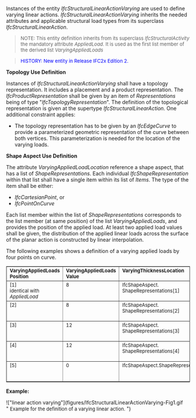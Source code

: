Instances of the entity _IfcStructuralLinearActionVarying_ are used to define varying linear actions. _IfcStructuralLinearActionVarying_ inherits the needed attributes and applicable structural load types from its superclass _IfcStructuralLinearAction_.

> <font size="-1">NOTE: This entity definition inherits from its
		  superclass <i>IfcStructuralActivity</i> the mandatory attribute
		  <i>AppliedLoad</i>. It is used as the first list member of the derived list
		  <i>VaryingAppliedLoads</i></font>
> 


> <font color="#0000FF" size="-1"> HISTORY: New entity in Release IFC2x
		  Edition 2. </font>
> 


****Topology Use Definition****

Instances of _IfcStructuralLinearActionVarying_ shall have a topology representation. It includes a placement and a product representation. The _IfcProductRepresentation_ shall be given by an item of _Representations_ being of type "_IfcTopologyRepresentation_". The definition of the topological representation is given at the supertype _IfcStructuralLinearAction_. One additional constraint applies:

* The topology representation has to be given by an _IfcEdgeCurve_ to provide a parameterized geometric representation of the curve between both vertices. This parameterization is needed for the location of the varying loads.

****Shape Aspect Use Definition****

The attribute _VaryingAppliedLoadLocation_ reference a shape aspect, that has a list of _ShapeRepresentations_. Each individual _IfcShapeRepresentation_ within that list shall have a single item within its list of _Items_. The type of the item shall be either:

* _IfcCartesianPoint_, or
* _IfcPointOnCurve_

Each list member within the list of _ShapeRepresentations_ corresponds to the list member (at same position) of the list _VaryingAppliedLoads_, and provides the position of the applied load. At least two applied load values shall be given, the distribution of the applied linear loads across the surface of the planar action is constructed by linear interpolation.

The following examples shows a definition of a varying applied loads by four points on curve.

<table cellspacing="2" cellpadding="2" border="1"> 
		<tr valign="TOP"> 
		  <td valign="TOP"><font size="-1"><b>VaryingAppliedLoads<br>Position</b></font></td> 
		  <td valign="TOP"><font size="-1"><b>VaryingAppliedLoads<br>Value</b></font></td> 
		  <td valign="TOP"><font size="-1"><b>VaryingThicknessLocation</b></font></td> 
		  <td valign="TOP"><font size="-1"><b>Point on curve</b></font></td> 
		  <td valign="TOP"><font size="-1"><b>Parameter value</b></font></td> 
		</tr> 
		<tr valign="TOP"> 
		  <td valign="TOP"><font size="-1">[1]</font><br><font size="-1">identical with <i>AppliedLoad</i></font></td> 
		  <td valign="TOP"><font size="-1">8</font></td> 
		  <td valign="TOP"><font size="-1">IfcShapeAspect.
			 ShapeRepresentations[1]</font></td> 
		  <td valign="TOP"><font size="-1">Items[1]<br>TYPEOF
			 IfcPointOnCurve</font></td> 
		  <td valign="TOP"><font size="-1">0.</font></td> 
		</tr> 
		<tr valign="TOP"> 
		  <td valign="TOP"><font size="-1">[2]</font></td> 
		  <td valign="TOP"><font size="-1">8</font></td> 
		  <td valign="TOP"><font size="-1">IfcShapeAspect.
			 ShapeRepresentations[2]</font></td> 
		  <td valign="TOP"><font size="-1">Items[2]<br>TYPEOF
			 IfcPointOnCurve</font></td> 
		  <td valign="TOP"><font size="-1">0.35</font></td> 
		</tr> 
		<tr valign="TOP"> 
		  <td valign="TOP"><font size="-1">[3]</font></td> 
		  <td valign="TOP"><font size="-1">12</font></td> 
		  <td valign="TOP"><font size="-1">IfcShapeAspect.
			 ShapeRepresentations[3]</font></td> 
		  <td valign="TOP"><font size="-1">Items[3]<br>TYPEOF
			 IfcPointOnCurve</font></td> 
		  <td valign="TOP"><font size="-1">0.35</font></td> 
		</tr> 
		<tr valign="TOP"> 
		  <td valign="TOP"><font size="-1">[4]</font></td> 
		  <td valign="TOP"><font size="-1">12</font></td> 
		  <td valign="TOP"><font size="-1">IfcShapeAspect.
			 ShapeRepresentations[4]</font></td> 
		  <td valign="TOP"><font size="-1">Items[4]<br>TYPEOF
			 IfcPointOnCurve</font></td> 
		  <td valign="TOP"><font size="-1">0.65</font></td> 
		</tr> 
		<tr valign="TOP"> 
		  <td valign="TOP"><font size="-1">[5]</font></td> 
		  <td valign="TOP"><font size="-1">0</font></td> 
		  <td valign="TOP"><font size="-1">IfcShapeAspect.ShapeRepresentations[5]</font></td> 
		  <td valign="TOP"><font size="-1">Items[4]<br>TYPEOF
			 IfcPointOnCurve</font></td> 
		  <td valign="TOP"><font size="-1">0.85</font></td> 
		</tr> 
	 </table>

**Example:**

!["linear action varying"](figures/IfcStructuralLinearActionVarying-Fig1.gif "&nbsp;<font size="-1">Example for the definition of a varying
				linear action. </font>")